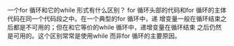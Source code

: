 一个for 循环和它的while 形式有什么区别？
for 循环头部的代码和for 循环的主体代码在同一个代码段之中。在一个典型的for 循环中，递
增变量一般在循环结束之后都是不可用的；但在和它等价的while 循环中，递增变量在循环结束
之后仍然是可用的。这个区别常常是使用while 而非for 循环的主要原因。